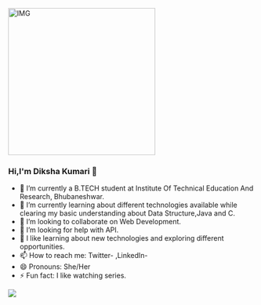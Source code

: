 <img align="center" alt="IMG" src="https://media.istockphoto.com/vectors/african-american-happy-girl-learning-coding-vector-id1093952750?k=6&m=1093952750&s=612x612&w=0&h=EpFP4ybywcsjM7lJ3iKA_v7Jd7FiQAARGRQT3r0Avc0=" width="300" height="300" />
<br>


### Hi,I'm Diksha Kumari 👋




- 🔭 I’m currently a B.TECH student at Institute Of Technical Education And Research, Bhubaneshwar.
- 🌱 I’m currently learning about different technologies available while clearing my basic understanding about Data Structure,Java and C.
- 👯 I’m looking to collaborate on Web Development.
- 🤔 I’m looking for help with API.
- 💬 I like learning about new technologies and exploring different opportunities.
- 📫 How to reach me: Twitter-  ,LinkedIn-
- 😄 Pronouns: She/Her
- ⚡ Fun fact: I like watching series.


<img src="https://github-readme-stats.vercel.app/api?username=Diksha-Vats&&show_icons=true&title_color=ffffff&icon_color=bb2acf&text_color=daf7dc&bg_color=151515">
